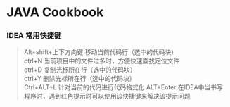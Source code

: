 # JAVA Cookbook

### IDEA 常用快捷键
> Alt+shift+上下方向键 移动当前代码行（选中的代码块）  
> ctrl+N 当前项目中的文件过多时，方便快速查找定位文件  
> ctrl+D 复制光标所在行（选中的代码块）  
> ctrl+Y 删除光标所在行（选中的代码块）  
> Ctrl+ALT+L 针对当前的代码进行代码格式化 
> ALT+Enter 在IDEA中当书写程序时，遇到红色提示时可以使用该快捷键来解决该提示问题 